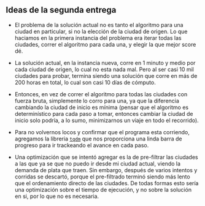 ## Ideas de la segunda entrega

- El problema de la solución actual no es tanto el algoritmo para una ciudad en
  particular, si no la elección de la ciudad de origen. Lo que haciamos en la primera
  instancia del problema era iterar todas las ciudades, correr el algoritmo para cada
  una, y elegir la que mejor score dé.

- La solución actual, en la instancia nueva, corre en 1 minuto y medio por cada ciudad 
  de origen, lo cual no esta nada mal. Pero al ser casi 10 mil ciudades para probar, 
  termina siendo una solución que corre en más de 200 horas en total, lo cual son casi
  10 días de cómputo.

- Entonces, en vez de correr el algoritmo para todas las ciudades con fuerza bruta,
  simplemente lo corro para una, ya que la diferencia cambiando la ciudad de inicio es
  mínima (pensar que el algoritmo es determinístico para cada paso a tomar, entonces
  cambiar la ciudad de inicio solo podría, a lo sumo, minimizarnos un viaje en todo el
  recorrido).

- Para no volvernos locos y confirmar que el programa esta corriendo, agregamos la
  libreria [`tqdm`](https://github.com/tqdm/tqdm) que nos proporciona una linda barra de
  progreso para ir trackeando el avance en cada paso.

- Una optimización que se intentó agregar es la de pre-filtrar las ciudades a las que ya
  se que no puedo ir desde mi ciudad actual, viendo la demanda de plata que traen. Sin 
  embargo, después de varios intentos y corridas se descartó, porque el pre-filtrado
  terminó siendo más lento que el ordenamiento directo de las ciudades. De todas formas
  esto sería una optimización sobre el tiempo de ejecución, y no sobre la solución en
  si, por lo que no es necesaria.
